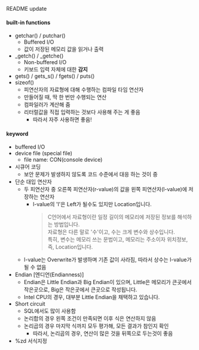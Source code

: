 README update

#### built-in functions
- getchar() / putchar()
    - Buffered I/O
    - 값이 저장된 메모리 값을 읽거나 출력
- _getch() / _getche()
    - Non-buffered I/O
    - 키보드 입력 자체에 대한 **감지**
- gets() / gets_s() / fgets() / puts()
- sizeof()
    - 피연산자의 자료형에 대해 수행하는 컴파일 타임 연산자
    - 만들어질 때, 딱 한 번만 수행되는 연산
    - 컴파일러가 계산해 줌
    - 리터럴값을 직접 입력하는 것보다 사용해 주는 게 좋음
        - 따라서 자주 사용하면 좋음!

#### keyword
- buffered I/O
- device file (special file)
    - file name: CON(console device)
- 시큐어 코딩
    - 보안 문제가 발생하지 않도록 코드 수준에서 대응 하는 것이 중
- 단순 대입 연산자
    - 두 피연산자 중 오른쪽 피연산자(r-value)의 값을 왼쪽 피연산자(l-value)에 저장하는 연산자
        - l-value의 'l'은 Left가 될수도 있지만 Location입니다.
            > C언어에서 자료형이란 일정 길이의 메모리에 저장된 정보를 해석하는 방법입니다.
            <br>자료형은 다른 말로 '수'이고, 수는 크게 변수와 상수입니다.
            <br>특히, 변수는 메모리 쓰는 문법이고, 메모리는 주소이자 위치정보, 즉, Location입니다.
    - l-value는 Overwrite가 발생하며 기존 값이 사라짐, 따라서 상수는 l-value가 될 수 없음
- Endian [엔디언(Endianness)]
  - Endian은 Little Endian과 Big Endian이 있으며, Little은 메모리가 큰곳에서 작은곳으로, Big은 작은곳에서 큰곳으로 작성됩니다.
  - Intel CPU의 경우, 대부분 Little Endian을 채택하고 있습니다.
- Short circuit
    - SQL에서도 많이 사용함
    - 논리합의 경우 왼쪽 조건이 만족되면 이후 식은 연산하지 않음
    - 논리곱의 경우 마지막 식까지 모두 평가해, 모든 결과가 참인지 확인
        - 따라서, 논리곱의 경우, 연산이 많은 것을 뒤쪽으로 두는것이 좋음
- %zd 서식지정

